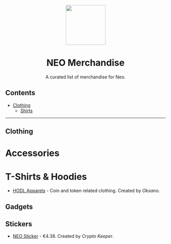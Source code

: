 <p align="center">
  <img 
    src="http://res.cloudinary.com/vidsy/image/upload/v1503160820/CoZ_Icon_DARKBLUE_200x178px_oq0gxm.png" 
    width="125px"
  >
</p>

<h1 align="center">NEO Merchandise</h1>

<p align="center">
  A curated list of merchandise for Neo.
</p>

## Contents

- [Clothing](#clothing)
  - [Shirts](#t-shirts-&-hoodies)

<!--
When listing a product, stick to the following guidelines:
* For layout help (markup), check out this link: https://github.com/adam-p/markdown-here/wiki/Markdown-Cheatsheet.
* When adding a product or category, please make sure to keep the list in that category in alphabetical order!
-->

---

## Clothing

# Accessories

# T-Shirts & Hoodies

- [HODL Apparels](https://www.redbubble.com/people/hecadothbelial?ref=artist_title_name) - Coin and token related clothing. Created by *Oksano*.


<!--
<p align="center">
  <i>Currently empty, check back later!</i>
</p>
-->

## Gadgets

## Stickers

- [NEO Sticker](https://www.redbubble.com/people/with-care/works/27126848-neo?grid_pos=2&p=sticker&rbs=3fd9cbb7-0d6a-4a49-9ae5-a4943ccfcf7d&ref=shop_grid) - €4.38. Created by *Crypto Keeper*.
